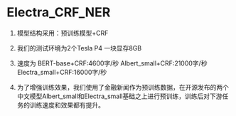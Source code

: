 # Electra_CRF_NER
1. 模型结构采用：预训练模型+CRF

2. 我们的测试环境为2个Tesla P4 一块显存8GB

3. 速度为 BERT-base+CRF:4600字/秒 Albert_small+CRF:21000字/秒 Electra_small+CRF:16000字/秒

4. 为了增强训练效果，我们使用了金融新闻作为预训练数据，在开源发布的两个中文模型Albert_small和Electra_small基础之上进行预训练，训练后对下游任务的训练速度和效果都有提升。
